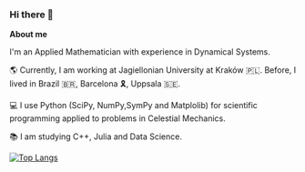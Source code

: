 ### Hi there 👋

<!--
**schaeferrodrigo/schaeferrodrigo** is a ✨ _special_ ✨ repository because its `README.md` (this file) appears on your GitHub profile.

Here are some ideas to get you started:

- 🔭 I’m currently working on ...
- 🌱 I’m currently learning ...
- 👯 I’m looking to collaborate on ...
- 🤔 I’m looking for help with ...
- 💬 Ask me about ...
- 📫 How to reach me: ...
- 😄 Pronouns: ...
- ⚡ Fun fact:v ...
-->
**About me**

I'm an Applied Mathematician with experience in Dynamical Systems. 

🌎 Currently, I am working at Jagiellonian University at Kraków 🇵🇱. Before, I lived in Brazil 🇧🇷, Barcelona 🎗️, Uppsala 🇸🇪.

💻 I use Python (SciPy, NumPy,SymPy and Matplolib) for scientific programming applied to problems in Celestial Mechanics.

📚 I am studying C++, Julia and Data Science.


[![Top Langs](https://github-readme-stats.vercel.app/api/top-langs/?username=schaeferrodrigo&layout=compact)](https://github.com/schaeferrodrigo/github-readme-stats)
